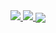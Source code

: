 

<a href="https://github.com/SkyDiscovery">
  <img align="top" src="https://github-readme-stats.vercel.app/api?username=SkyDiscovery&theme=github_dark&show_icons=true" />
</a>
<a href="https://github.com/SkyDiscovery">
  <img align="bottom" src="https://github-readme-stats.vercel.app/api/top-langs/?username=SkyDiscovery&theme=github_dark" />
</a>
<a href="https://github.com/SkyDiscovery">
  <img align="center" src="https://github-readme-stats.vercel.app/api/pin/?username=SkyDiscovery&repo=discord-phishing-links&theme=github_dark" />
</a>
